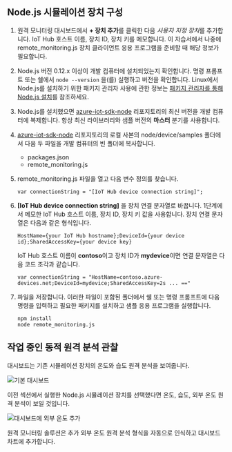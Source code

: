 ## <a name="configure-the-nodejs-simulated-device"></a>Node.js 시뮬레이션 장치 구성
1. 원격 모니터링 대시보드에서 **+ 장치 추가**를 클릭한 다음 *사용자 지정 장치*를 추가합니다. IoT Hub 호스트 이름, 장치 ID, 장치 키를 메모합니다. 이 자습서에서 나중에 remote_monitoring.js 장치 클라이언트 응용 프로그램을 준비할 때 해당 정보가 필요합니다.
2. Node.js 버전 0.12.x 이상이 개발 컴퓨터에 설치되었는지 확인합니다. 명령 프롬프트 또는 쉘에서 `node --version` 을(를) 실행하고 버전을 확인합니다. Linux에서 Node.js를 설치하기 위한 패키지 관리자 사용에 관한 정보는 [패키지 관리자를 통해 Node.js 설치][node-linux]를 참조하세요.
3. Node.js를 설치했으면 [azure-iot-sdk-node][lnk-github-repo] 리포지토리의 최신 버전을 개발 컴퓨터에 복제합니다. 항상 최신 라이브러리와 샘플 버전의 **마스터** 분기를 사용합니다.
4. [azure-iot-sdk-node][lnk-github-repo] 리포지토리의 로컬 사본의 node/device/samples 폴더에서 다음 두 파일을 개발 컴퓨터의 빈 폴더에 복사합니다.
   
   * packages.json
   * remote_monitoring.js
5. remote_monitoring.js 파일을 열고 다음 변수 정의를 찾습니다.
   
    ```
    var connectionString = "[IoT Hub device connection string]";
    ```
6. **[IoT Hub device connection string]** 을 장치 연결 문자열로 바꿉니다. 1단계에서 메모한 IoT Hub 호스트 이름, 장치 ID, 장치 키 값을 사용합니다. 장치 연결 문자열은 다음과 같은 형식입니다.
   
    ```
    HostName={your IoT Hub hostname};DeviceId={your device id};SharedAccessKey={your device key}
    ```
   
    IoT Hub 호스트 이름이 **contoso**이고 장치 ID가 **mydevice**이면 연결 문자열은 다음 코드 조각과 같습니다.
   
    ```
    var connectionString = "HostName=contoso.azure-devices.net;DeviceId=mydevice;SharedAccessKey=2s ... =="
    ```
7. 파일을 저장합니다. 이러한 파일이 포함된 폴더에서 쉘 또는 명령 프롬프트에 다음 명령을 입력하고 필요한 패키지를 설치하고 샘플 응용 프로그램을 실행합니다.
   
    ```
    npm install
    node remote_monitoring.js
    ```

## <a name="observe-dynamic-telemetry-in-action"></a>작업 중인 동적 원격 분석 관찰
대시보드는 기존 시뮬레이션 장치의 온도와 습도 원격 분석을 보여줍니다.

![기본 대시보드][image1]

이전 섹션에서 실행한 Node.js 시뮬레이션 장치를 선택했다면 온도, 습도, 외부 온도 원격 분석이 보일 것입니다.

![대시보드에 외부 온도 추가][image2]

원격 모니터링 솔루션은 추가 외부 온도 원격 분석 형식을 자동으로 인식하고 대시보드 차트에 추가합니다.

[node-linux]: https://github.com/nodejs/node-v0.x-archive/wiki/Installing-Node.js-via-package-manager
[lnk-github-repo]: https://github.com/Azure/azure-iot-sdk-node
[image1]: media/iot-suite-v1-send-external-temperature/image1.png
[image2]: media/iot-suite-v1-send-external-temperature/image2.png